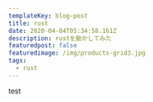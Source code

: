 ```yaml
---
templateKey: blog-post
title: rust
date: 2020-04-04T05:34:58.161Z
description: rustを動かしてみた
featuredpost: false
featuredimage: /img/products-grid3.jpg
tags:
  - rust
---
```

test